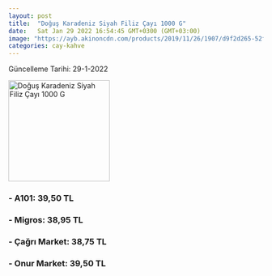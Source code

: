 ```yaml
---
layout: post
title:  "Doğuş Karadeniz Siyah Filiz Çayı 1000 G"
date:   Sat Jan 29 2022 16:54:45 GMT+0300 (GMT+03:00)
image: "https://ayb.akinoncdn.com/products/2019/11/26/1907/d9f2d265-52ff-46a1-8058-ce6ce1ef0b53_size780x780_quality60_cropCenter.jpg"
categories: cay-kahve
---
```


Güncelleme Tarihi: 29-1-2022

<img src="https://ayb.akinoncdn.com/products/2019/11/26/1907/d9f2d265-52ff-46a1-8058-ce6ce1ef0b53_size780x780_quality60_cropCenter.jpg" width="200" alt="Doğuş Karadeniz Siyah Filiz Çayı 1000 G" />


### - A101: 39,50 TL

### - Migros: 38,95 TL

### - Çağrı Market: 38,75 TL

### - Onur Market: 39,50 TL

